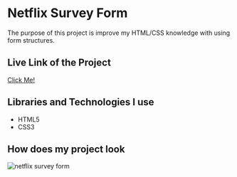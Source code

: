 # Netflix Survey Form

<p>The purpose of this project is improve my HTML/CSS knowledge with using form structures.</p>

<h2>Live Link of the Project</h2>


[Click Me!](https://oz-mt.github.io/netflix_form/)


<h2>Libraries and Technologies I use</h2>
 
 * HTML5
 * CSS3

<h2>How does my project look</h2>


![netflix survey form](https://github.com/Oz-MT/netflix_form/blob/43d67930b82af0b7f7b3a39dc9e9c7e5381fbedc/final-img/netflix-survey.jpg)
